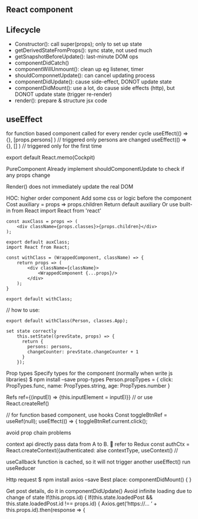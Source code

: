 React component
----------------

## Lifecycle
- Constructor(): call super(props); only to set up state
- getDerivedStateFromProps(): sync state, not used much
- getSnapshotBeforeUpdate(): last-minute DOM ops
- componentDidCatch()
- componentWillUnmount(): clean up eg listener, timer
- shouldComponnetUpdate(): can cancel updating process
- componentDidUpdate(): cause side-effect, DONOT update state
- componentDidMount(): use a lot, do cause side effects (http), but DONOT update state (trigger re-render)
- render(): prepare & structure jsx code

## useEffect
for function based component
called for every render cycle
useEffect(() => {}, [props.persons] ) // triggered only persons are changed
useEffect(() => {}, [] ) // triggered only for the first time

export default React.memo(Cockpit)

PureComponent
Already implement shouldComponentUpdate to check if any props change

Render() does not immediately update the real DOM

HOC: higher order component
Add some css or logic before the component
Cost auxiliary = props => props.children
Return default auxiliary
	Or use built-in <Fragment> from React 
import React from 'react'

```shell script
const auxClass = props => (
    <div className={props.classes}>{props.children}</div>
);

export default auxClass;
import React from React;

const withClass = (WrappedComponent, className) => {
    return props => (
        <div className={className}>
            <WrappedComponent {...props}/>
        </div>
    );
}

export default withClass;
```


// how to use:
```shell script
export default withClass(Person, classes.App);

set state correctly
    this.setState((prevState, props) => {
      return {
        persons: persons,
        changeCounter: prevState.changeCounter + 1
      }
    });
```


Prop types
Specify types for the component (normally when write js libraries)
$ npm install –save prop-types
Person.propTypes = {
	click: PropTypes.func,
	name: PropTypes.string,
	age: PropTypes.number
}

Refs
ref={(inputEl) => {this.inputElement = inputEl}}
// or use React.createRef()

// for function based component, use hooks
Const toggleBtnRef = useRef(null);
useEffect(() => {
	toggleBtnRef.current.click();

avoid prop chain problems

context api
directly pass data from A to B.  refer to Redux
const authCtx = React.createContext({authenticated: alse
contextType, useContext() // 

useCallback
	function is cached, so it will not trigger another useEffect() run
useReducer

Http request
$ npm install axios –save
Best place: componentDidMount() { }

Get post details, do it in componentDidUpdate()
Avoid infinite loading due to change of state
If(this.props.id) {
	If(this.state.loadedPost && this.state.loadedPost.id !== props.id) {
		Axios.get(‘https://… ‘ + this.props.id).then(response => {
